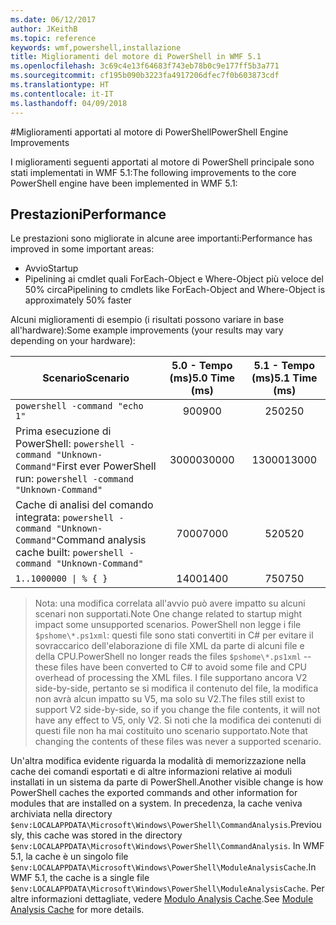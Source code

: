 ```yaml
---
ms.date: 06/12/2017
author: JKeithB
ms.topic: reference
keywords: wmf,powershell,installazione
title: Miglioramenti del motore di PowerShell in WMF 5.1
ms.openlocfilehash: 3c69c4e13f64683f743eb78b0c9e177ff5b3a771
ms.sourcegitcommit: cf195b090b3223fa4917206dfec7f0b603873cdf
ms.translationtype: HT
ms.contentlocale: it-IT
ms.lasthandoff: 04/09/2018
---
```

#<a name="powershell-engine-improvements"></a><span data-ttu-id="99beb-103">Miglioramenti apportati al motore di PowerShell</span><span class="sxs-lookup"><span data-stu-id="99beb-103">PowerShell Engine Improvements</span></span>

<span data-ttu-id="99beb-104">I miglioramenti seguenti apportati al motore di PowerShell principale sono stati implementati in WMF 5.1:</span><span class="sxs-lookup"><span data-stu-id="99beb-104">The following improvements to the core PowerShell engine have been implemented in WMF 5.1:</span></span>


## <a name="performance"></a><span data-ttu-id="99beb-105">Prestazioni</span><span class="sxs-lookup"><span data-stu-id="99beb-105">Performance</span></span> ##

<span data-ttu-id="99beb-106">Le prestazioni sono migliorate in alcune aree importanti:</span><span class="sxs-lookup"><span data-stu-id="99beb-106">Performance has improved in some important areas:</span></span>

- <span data-ttu-id="99beb-107">Avvio</span><span class="sxs-lookup"><span data-stu-id="99beb-107">Startup</span></span>
- <span data-ttu-id="99beb-108">Pipelining ai cmdlet quali ForEach-Object e Where-Object più veloce del 50% circa</span><span class="sxs-lookup"><span data-stu-id="99beb-108">Pipelining to cmdlets like ForEach-Object and Where-Object is approximately 50% faster</span></span>

<span data-ttu-id="99beb-109">Alcuni miglioramenti di esempio (i risultati possono variare in base all'hardware):</span><span class="sxs-lookup"><span data-stu-id="99beb-109">Some example improvements (your results may vary depending on your hardware):</span></span>

| <span data-ttu-id="99beb-110">Scenario</span><span class="sxs-lookup"><span data-stu-id="99beb-110">Scenario</span></span> | <span data-ttu-id="99beb-111">5.0 - Tempo (ms)</span><span class="sxs-lookup"><span data-stu-id="99beb-111">5.0 Time (ms)</span></span> | <span data-ttu-id="99beb-112">5.1 - Tempo (ms)</span><span class="sxs-lookup"><span data-stu-id="99beb-112">5.1 Time (ms)</span></span> |
| -------- | :---------------: | :---------------: |
| `powershell -command "echo 1"` | <span data-ttu-id="99beb-113">900</span><span class="sxs-lookup"><span data-stu-id="99beb-113">900</span></span> | <span data-ttu-id="99beb-114">250</span><span class="sxs-lookup"><span data-stu-id="99beb-114">250</span></span> |
| <span data-ttu-id="99beb-115">Prima esecuzione di PowerShell: `powershell -command "Unknown-Command"`</span><span class="sxs-lookup"><span data-stu-id="99beb-115">First ever PowerShell run: `powershell -command "Unknown-Command"`</span></span> | <span data-ttu-id="99beb-116">30000</span><span class="sxs-lookup"><span data-stu-id="99beb-116">30000</span></span> | <span data-ttu-id="99beb-117">13000</span><span class="sxs-lookup"><span data-stu-id="99beb-117">13000</span></span> |
| <span data-ttu-id="99beb-118">Cache di analisi del comando integrata: `powershell -command "Unknown-Command"`</span><span class="sxs-lookup"><span data-stu-id="99beb-118">Command analysis cache built: `powershell -command "Unknown-Command"`</span></span> | <span data-ttu-id="99beb-119">7000</span><span class="sxs-lookup"><span data-stu-id="99beb-119">7000</span></span> | <span data-ttu-id="99beb-120">520</span><span class="sxs-lookup"><span data-stu-id="99beb-120">520</span></span> |
| <code>1..1000000 &#124; % { }</code> | <span data-ttu-id="99beb-121">1400</span><span class="sxs-lookup"><span data-stu-id="99beb-121">1400</span></span> | <span data-ttu-id="99beb-122">750</span><span class="sxs-lookup"><span data-stu-id="99beb-122">750</span></span> |

> <span data-ttu-id="99beb-123">Nota: una modifica correlata all'avvio può avere impatto su alcuni scenari non supportati.</span><span class="sxs-lookup"><span data-stu-id="99beb-123">Note One change related to startup might impact some unsupported scenarios.</span></span>
> <span data-ttu-id="99beb-124">PowerShell non legge i file `$pshome\*.ps1xml`: questi file sono stati convertiti in C# per evitare il sovraccarico dell'elaborazione di file XML da parte di alcuni file e della CPU.</span><span class="sxs-lookup"><span data-stu-id="99beb-124">PowerShell no longer reads the files `$pshome\*.ps1xml` -- these files have been converted to C# to avoid some file and CPU overhead of processing the XML files.</span></span>
<span data-ttu-id="99beb-125">I file supportano ancora V2 side-by-side, pertanto se si modifica il contenuto del file, la modifica non avrà alcun impatto su V5, ma solo su V2.</span><span class="sxs-lookup"><span data-stu-id="99beb-125">The files still exist to support V2 side-by-side, so if you change the file contents, it will not have any effect to V5, only V2.</span></span>
<span data-ttu-id="99beb-126">Si noti che la modifica dei contenuti di questi file non ha mai costituito uno scenario supportato.</span><span class="sxs-lookup"><span data-stu-id="99beb-126">Note that changing the contents of these files was never a supported scenario.</span></span>

<span data-ttu-id="99beb-127">Un'altra modifica evidente riguarda la modalità di memorizzazione nella cache dei comandi esportati e di altre informazioni relative ai moduli installati in un sistema da parte di PowerShell.</span><span class="sxs-lookup"><span data-stu-id="99beb-127">Another visible change is how PowerShell caches the exported commands and other information for modules that are installed on a system.</span></span>
<span data-ttu-id="99beb-128">In precedenza, la cache veniva archiviata nella directory `$env:LOCALAPPDATA\Microsoft\Windows\PowerShell\CommandAnalysis`.</span><span class="sxs-lookup"><span data-stu-id="99beb-128">Previously, this cache was stored in the directory `$env:LOCALAPPDATA\Microsoft\Windows\PowerShell\CommandAnalysis`.</span></span>
<span data-ttu-id="99beb-129">In WMF 5.1, la cache è un singolo file `$env:LOCALAPPDATA\Microsoft\Windows\PowerShell\ModuleAnalysisCache`.</span><span class="sxs-lookup"><span data-stu-id="99beb-129">In WMF 5.1, the cache is a single file `$env:LOCALAPPDATA\Microsoft\Windows\PowerShell\ModuleAnalysisCache`.</span></span>
<span data-ttu-id="99beb-130">Per altre informazioni dettagliate, vedere [Modulo Analysis Cache](scenarios-features.md#module-analysis-cache).</span><span class="sxs-lookup"><span data-stu-id="99beb-130">See [Module Analysis Cache](scenarios-features.md#module-analysis-cache) for more details.</span></span>